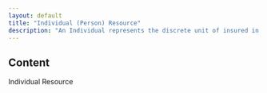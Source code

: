```yaml
---
layout: default
title: "Individual (Person) Resource"
description: "An Individual represents the discrete unit of insured in the HBX.  Individuals enroll, determine eligibility, and select plans outside of the Employer/Employee relationship.  The Individual marketplace is distinct from the SHOP/Business marketplace."
---
```


## Content ##
Individual Resource